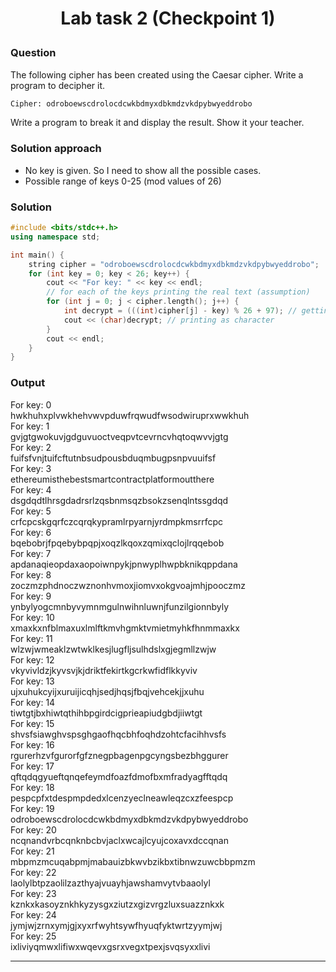 # <p align='center'> Lab task 2 (Checkpoint 1)

### Question
The following cipher has been created using the Caesar cipher. Write a program to decipher it.
```bash
Cipher: odroboewscdrolocdcwkbdmyxdbkmdzvkdpybwyeddrobo
```
Write a program to break it and display the result. Show it your teacher.

### Solution approach
- No key is given. So I need to show all the possible cases.
- Possible range of keys 0-25 (mod values of 26)

### Solution
```cpp
#include <bits/stdc++.h>
using namespace std;

int main() {
    string cipher = "odroboewscdrolocdcwkbdmyxdbkmdzvkdpybwyeddrobo";
    for (int key = 0; key < 26; key++) {
        cout << "For key: " << key << endl;
        // for each of the keys printing the real text (assumption)
        for (int j = 0; j < cipher.length(); j++) {
            int decrypt = (((int)cipher[j] - key) % 26 + 97); // getting the real ASCII value
            cout << (char)decrypt; // printing as character
        }
        cout << endl;
    }
}
```

### Output
For key: 0 <br>
hwkhuhxplvwkhehvwvpduwfrqwudfwsodwiruprxwwkhuh <br>
For key: 1 <br>
gvjgtgwokuvjgdguvuoctveqpvtcevrncvhqtoqwvvjgtg <br>
For key: 2 <br>
fuifsfvnjtuifcftutnbsudpousbduqmbugpsnpvuuifsf <br>
For key: 3 <br>
ethereumisthebestsmartcontractplatformoutthere <br>
For key: 4 <br>
dsgdqdtlhrsgdadrsrlzqsbnmsqzbsokzsenqlntssgdqd <br>
For key: 5 <br>
crfcpcskgqrfczcqrqkypramlrpyarnjyrdmpkmsrrfcpc <br>
For key: 6 <br>
bqebobrjfpqebybpqpjxoqzlkqoxzqmixqclojlrqqebob <br>
For key: 7 <br>
apdanaqieopdaxaopoiwnpykjpnwyplhwpbknikqppdana <br>
For key: 8 <br>
zoczmzphdnoczwznonhvmoxjiomvxokgvoajmhjpooczmz <br>
For key: 9 <br>
ynbylyogcmnbyvymnmgulnwihnluwnjfunzilgionnbyly <br>
For key: 10 <br>
xmaxkxnfblmaxuxlmlftkmvhgmktvmietmyhkfhnmmaxkx <br>
For key: 11 <br>
wlzwjwmeaklzwtwklkesjlugfljsulhdslxgjegmllzwjw <br>
For key: 12 <br>
vkyvivldzjkyvsvjkjdriktfekirtkgcrkwfidflkkyviv <br>
For key: 13 <br>
ujxuhukcyijxuruijicqhjsedjhqsjfbqjvehcekjjxuhu <br>
For key: 14 <br>
tiwtgtjbxhiwtqthihbpgirdcigprieapiudgbdjiiwtgt <br>
For key: 15 <br>
shvsfsiawghvspsghgaofhqcbhfoqhdzohtcfacihhvsfs <br>
For key: 16 <br>
rgurerhzvfgurorfgfznegpbagenpgcyngsbezbhggurer <br>
For key: 17 <br>
qftqdqgyueftqnqefeymdfoazfdmofbxmfradyagfftqdq <br>
For key: 18 <br>
pespcpfxtdespmpdedxlcenzyeclneawleqzcxzfeespcp <br>
For key: 19 <br>
odroboewscdrolocdcwkbdmyxdbkmdzvkdpybwyeddrobo <br>
For key: 20 <br>
ncqnandvrbcqnknbcbvjaclxwcajlcyujcoxavxdccqnan <br>
For key: 21 <br>
mbpmzmcuqabpmjmabauizbkwvbzikbxtibnwzuwcbbpmzm <br>
For key: 22 <br>
laolylbtpzaolilzazthyajvuayhjawshamvytvbaaolyl <br>
For key: 23 <br>
kznkxkasoyznkhkyzysgxziutzxgizvrgzluxsuazznkxk <br>
For key: 24 <br>
jymjwjzrnxymjgjxyxrfwyhtsywfhyuqfyktwrtzyymjwj <br>
For key: 25 <br>
ixliviyqmwxlifiwxwqevxgsrxvegxtpexjsvqsyxxlivi <br>

<hr>
